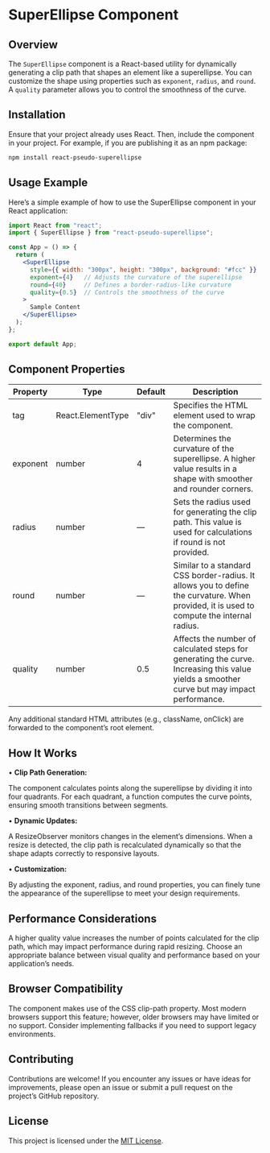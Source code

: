 # SuperEllipse Component

## Overview

The `SuperEllipse` component is a React-based utility for dynamically generating a clip path that shapes an element like a superellipse. You can customize the shape using properties such as `exponent`, `radius`, and `round`. A `quality` parameter allows you to control the smoothness of the curve.
## Installation

Ensure that your project already uses React. Then, include the component in your project. For example, if you are publishing it as an npm package:

```bash
npm install react-pseudo-superellipse
```

## Usage Example

Here’s a simple example of how to use the SuperEllipse component in your React application:
``` jsx
import React from "react";
import { SuperEllipse } from "react-pseudo-superellipse";

const App = () => {
  return (
    <SuperEllipse
      style={{ width: "300px", height: "300px", background: "#fcc" }}
      exponent={4}   // Adjusts the curvature of the superellipse
      round={40}     // Defines a border-radius-like curvature
      quality={0.5}  // Controls the smoothness of the curve
    >
      Sample Content
    </SuperEllipse>
  );
};

export default App;
```

## Component Properties

|**Property**|**Type**|**Default**|**Description**|
|---|---|---|---|
|tag|React.ElementType|"div"|Specifies the HTML element used to wrap the component.|
|exponent|number|4|Determines the curvature of the superellipse. A higher value results in a shape with smoother and rounder corners.|
|radius|number|—|Sets the radius used for generating the clip path. This value is used for calculations if round is not provided.|
|round|number|—|Similar to a standard CSS border-radius. It allows you to define the curvature. When provided, it is used to compute the internal radius.|
|quality|number|0.5|Affects the number of calculated steps for generating the curve. Increasing this value yields a smoother curve but may impact performance.|
Any additional standard HTML attributes (e.g., className, onClick) are forwarded to the component’s root element.


## How It Works

• **Clip Path Generation:**

The component calculates points along the superellipse by dividing it into four quadrants. For each quadrant, a function computes the curve points, ensuring smooth transitions between segments.

• **Dynamic Updates:**

A ResizeObserver monitors changes in the element’s dimensions. When a resize is detected, the clip path is recalculated dynamically so that the shape adapts correctly to responsive layouts.

• **Customization:**

By adjusting the exponent, radius, and round properties, you can finely tune the appearance of the superellipse to meet your design requirements.

## Performance Considerations

A higher quality value increases the number of points calculated for the clip path, which may impact performance during rapid resizing. Choose an appropriate balance between visual quality and performance based on your application’s needs.

## Browser Compatibility

The component makes use of the CSS clip-path property. Most modern browsers support this feature; however, older browsers may have limited or no support. Consider implementing fallbacks if you need to support legacy environments.

## Contributing

Contributions are welcome! If you encounter any issues or have ideas for improvements, please open an issue or submit a pull request on the project’s GitHub repository.

## License

This project is licensed under the [MIT License](https://opensource.org/license/mit).
